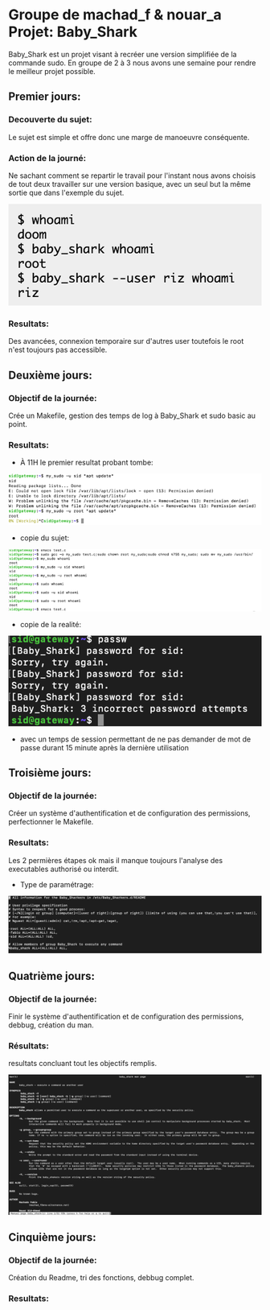 # Groupe de machad_f & nouar_a      Projet: Baby_Shark
Baby_Shark est un projet visant à recréer une version simplifiée de la commande sudo. 
En groupe de 2 à 3 nous avons une semaine pour rendre le meilleur projet possible.

## Premier jours:

### Decouverte du sujet:

Le sujet est simple et offre donc une marge de manoeuvre conséquente.

### Action de la journé:

Ne sachant comment se repartir le travail pour l'instant nous avons choisis de 
tout deux travailler sur une version basique, avec un seul but la même sortie que
dans l'exemple du sujet.

![exemple du sujet](baby_shark/img/exemple_du_sujet.png)

### Resultats:

Des avancées, connexion temporaire sur d'autres user toutefois le root n'est 
toujours pas accessible.

## Deuxième jours:

### Objectif de la journée:

Crée un Makefile, gestion des temps de log à Baby_Shark et sudo basic au point.

### Resultats: 

* À 11H le premier resultat probant tombe:

![execution sous root](baby_shark/img/execution_root.png)

* copie du sujet:

![copie du sujet](baby_shark/img/copie_du_sujet.png)

* copie de la realité:

![gestion des erreurs user](baby_shark/img/gestion_des_erreurs_user.png)

* avec un temps de session permettant de ne pas demander de mot de passe durant 15 minute après la dernière utilisation

## Troisième jours:

### Objectif de la journée:

Créer un système d'authentification et de configuration des permissions,
perfectionner le Makefile.

### Resultats: 

Les 2 permières étapes ok mais il manque toujours l'analyse des executables authorisé ou interdit.

* Type de paramétrage:

![authentification](baby_shark/img/authentification.png)

## Quatrième jours:

### Objectif de la journée:

Finir le système d'authentification et de configuration des permissions, debbug, création du man.

### Résultats:

resultats concluant tout les objectifs remplis.

![man baby shark](baby_shark/img/man-baby-shark.png)


## Cinquième jours:

### Objectif de la journée:

Création du Readme, tri des fonctions, debbug complet.

### Resultats:

